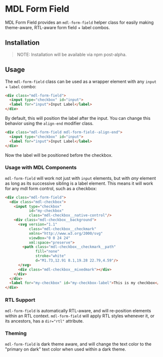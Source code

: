 # MDL Form Field

MDL Form Field provides an `mdl-form-field` helper class for easily making theme-aware, RTL-aware
form field + label combos.

## Installation

> NOTE: Installation will be available via npm post-alpha.

## Usage

The `mdl-form-field` class can be used as a wrapper element with any `input` + `label` combo:

```html
<div class="mdl-form-field">
  <input type="checkbox" id="input">
  <label for="input">Input Label</label>
</div>
```

By default, this will position the label after the input. You can change this behavior using the
`align-end` modifier class.

```html
<div class="mdl-form-field mdl-form-field--align-end">
  <input type="checkbox" id="input">
  <label for="input">Input Label</label>
</div>
```

Now the label will be positioned before the checkbox.

### Usage with MDL Components

`mdl-form-field` will work not just with `input` elements, but with _any_ element as long as its
successive sibling is a label element. This means it will work for any mdl form control, such as a
checkbox:

```html
<div class="mdl-form-field">
  <div class="mdl-checkbox">
    <input type="checkbox"
           id="my-checkbox"
           class="mdl-checkbox__native-control"/>
    <div class="mdl-checkbox__background">
      <svg version="1.1"
           class="mdl-checkbox__checkmark"
           xmlns="http://www.w3.org/2000/svg"
           viewBox="0 0 24 24"
           xml:space="preserve">
        <path class="mdl-checkbox__checkmark__path"
              fill="none"
              stroke="white"
              d="M1.73,12.91 8.1,19.28 22.79,4.59"/>
      </svg>
      <div class="mdl-checkbox__mixedmark"></div>
    </div>
  </div>
  <label for="my-checkbox" id="my-checkbox-label">This is my checkbox</label>
</div>
```

### RTL Support

`mdl-form-field` is automatically RTL-aware, and will re-position elements within an RTL context.
`mdl-form-field` will apply RTL styles whenever it, or its ancestors, has a `dir="rtl"` attribute.

### Theming

`mdl-form-field` is dark theme aware, and will change the text color to the "primary on dark" text
color when used within a dark theme.
